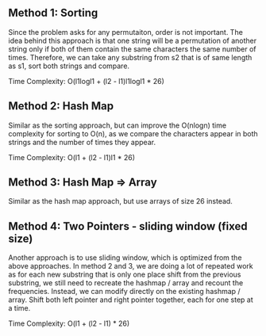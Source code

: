 ## Method 1: Sorting

Since the problem asks for any permutaiton, order is not important. The idea behind this approach is that one string will be a permutation of another string only if both of them contain the same characters the same number of times. Therefore, we can take any substring from s2 that is of same length as s1, sort both strings and compare.

Time Complexity: O(l1logl1 + (l2 - l1)l1logl1 * 26)

## Method 2: Hash Map

Similar as the sorting approach, but can improve the O(nlogn) time complexity for sorting to O(n), as we compare the characters appear in both strings and the number of times they appear.

Time Complexity: O(l1 + (l2 - l1)l1 * 26)

## Method 3: Hash Map => Array

Similar as the hash map approach, but use arrays of size 26 instead.

## Method 4: Two Pointers - sliding window (fixed size)

Another approach is to use sliding window, which is optimized from the above approaches. In method 2 and 3, we are doing a lot of repeated work as for each new substring that is only one place shift from the previous substring, we still need to recreate the hashmap / array and recount the frequencies. Instead, we can modify directly on the existing hashmap / array. Shift both left pointer and right pointer together, each for one step at a time.

Time Complexity: O(l1 + (l2 - l1) * 26)
